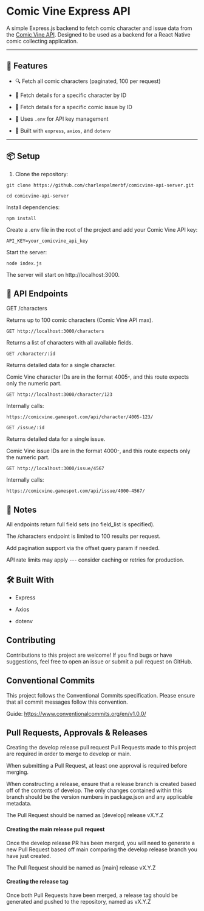 # Comic Vine Express API

A simple Express.js backend to fetch comic character and issue data from the [Comic Vine API](https://comicvine.gamespot.com/api/). Designed to be used as a backend for a React Native comic collecting application.

---

## 🚀 Features

- 🔍 Fetch all comic characters (paginated, 100 per request)

- 👤 Fetch details for a specific character by ID

- 📘 Fetch details for a specific comic issue by ID

- 🔐 Uses `.env` for API key management

- 🔧 Built with `express`, `axios`, and `dotenv`

---

## 📦 Setup

1. Clone the repository:

```
git clone https://github.com/charlespalmerbf/comicvine-api-server.git

cd comicvine-api-server
```

Install dependencies:

```
npm install
```

Create a .env file in the root of the project and add your Comic Vine API key:

```
API_KEY=your_comicvine_api_key
```

Start the server:

```
node index.js
```

The server will start on http://localhost:3000.

## 📘 API Endpoints

GET /characters

Returns up to 100 comic characters (Comic Vine API max).

```
GET http://localhost:3000/characters
```

Returns a list of characters with all available fields.

```
GET /character/:id
```

Returns detailed data for a single character.

Comic Vine character IDs are in the format 4005-<id>, and this route expects only the numeric part.

```
GET http://localhost:3000/character/123
```

Internally calls:

```
https://comicvine.gamespot.com/api/character/4005-123/
```

```
GET /issue/:id
```

Returns detailed data for a single issue.

Comic Vine issue IDs are in the format 4000-<id>, and this route expects only the numeric part.

```
GET http://localhost:3000/issue/4567
```

Internally calls:

```
https://comicvine.gamespot.com/api/issue/4000-4567/
```

## 📌 Notes

All endpoints return full field sets (no field_list is specified).

The /characters endpoint is limited to 100 results per request.

Add pagination support via the offset query param if needed.

API rate limits may apply --- consider caching or retries for production.

## 🛠 Built With

- Express

- Axios

- dotenv

## Contributing
Contributions to this project are welcome! If you find bugs or have suggestions, feel free to open an issue or submit a pull request on GitHub.

## Conventional Commits
This project follows the Conventional Commits specification. Please ensure that all commit messages follow this convention.

Guide: https://www.conventionalcommits.org/en/v1.0.0/

## Pull Requests, Approvals & Releases
Creating the develop release pull request
Pull Requests made to this project are required in order to merge to develop or main.

When submitting a Pull Request, at least one approval is required before merging.

When constructing a release, ensure that a release branch is created based off of the contents of develop. The only changes contained within this branch should be the version numbers in package.json and any applicable metadata.

The Pull Request should be named as [develop] release vX.Y.Z

#### Creating the main release pull request
Once the develop release PR has been merged, you will need to generate a new Pull Request based off main comparing the develop release branch you have just created.

The Pull Request should be named as [main] release vX.Y.Z

#### Creating the release tag
Once both Pull Requests have been merged, a release tag should be generated and pushed to the repository, named as vX.Y.Z
